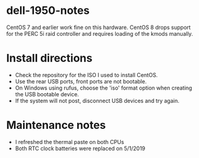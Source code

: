 # dell-1950-notes

CentOS 7 and earlier work fine on this hardware. CentOS 8 drops support for the PERC 5i raid controller and requires loading of the kmods manually.

# Install directions
* Check the repository for the ISO I used to install CentOS.
* Use the rear USB ports, front ports are not bootable. 
* On Windows using rufus, choose the 'iso' format option when creating the USB bootable device.
* If the system will not post, disconnect USB devices and try again.

# Maintenance notes
* I refreshed the thermal paste on both CPUs
* Both RTC clock batteries were replaced on 5/1/2019
